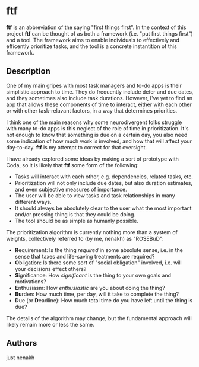 # ftf

**ftf** is an abbreviation of the saying "first things first". In the context of this project **ftf** can be thought of as both a framework
(i.e. "put first things first") and a tool. The framework aims to enable individuals to effectively and efficently prioritize tasks, and 
the tool is a concrete instantition of this framework.

## Description

One of my main gripes with most task managers and to-do apps is their simplistic approach to time. They do frequently include defer
and due dates, and they sometimes also include task durations. However, I've yet to find an app that allows these components of time to 
interact, either with each other or with other task-relavant factors, in a way that determines priorities.

I think one of the main reasons why some neurodivergent folks struggle with many to-do apps is this neglect of the role of time in prioritization. It's not
enough to know that something is due on a certain day, you also need some indication of how much work is involved, and how that will 
affect your day-to-day. **ftf** is my attempt to correct for that oversight.

I have already explored some ideas by making a sort of prototype with Coda, so it is likely that **ftf** some form of the following:
- Tasks will interact with each other, e.g. dependencies, related tasks, etc.
- Prioritization will not only include due dates, but also duration estimates, and even subjective measures of importance.
- The user will be able to view tasks and task relationships in many different ways.
- It should always be absolutely clear to the user what the most important and/or pressing thing is that they could be doing.
- The tool should be as simple as humanly possible.

The prioritization algorithm is currently nothing more than a system of weights, collectively referred to (by me, nenakh) as "ROSEBuD":
- **R**equirement: Is the thing _required_ in some absolute sense, i.e. in the sense that taxes and life-saving treatments are required?
- **O**bligation: Is there some sort of "social obligation" involved, i.e. will your decisions effect others?
- **S**ignificance: How _significant_ is the thing to your own goals and motivations?
- **E**nthusiasm: How _enthusiastic_ are you about doing the thing?
- **Bu**rden: How much time, per day, will it take to complete the thing?
- **D**ue (or **D**eadline): How much total time do you have left until the thing is due?

The details of the algorithm may change, but the fundamental approach will likely remain more or less the same.

## Authors

just nenakh
